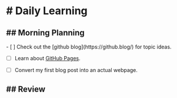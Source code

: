 <h1># Daily Learning</h1>

<h2>## Morning Planning</h2>
- [ ] Check out the [github blog](https://github.blog/) for topic ideas.

- [ ] Learn about [GitHub Pages](https://skills.github.com/#first-day-on-github).
      
- [ ] Convert my first blog post into an actual webpage.
<h2>## Review</h2>



